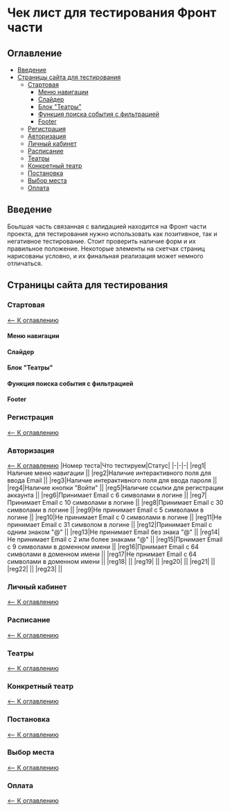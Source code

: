 # Чек лист для тестирования Фронт части
## Оглавление <a name="Table_of_contents">
* [Введение](#Introduction)
* [Страницы сайта для тестирования](#Pages)  
    * [Стартовая](#Main)  
        * [Меню навигации](#Navigation)
        * [Слайдер](#Slider)
        * [Блок "Театры"](#Block_Theaters)
        * [Функция поиска события с фильтрацией](#Event_search_with_filtering)
        * [Footer](#Footer)
    * [Регистрация](#Registration)
    * [Авторизация](#Introduction)
    * [Личный кабинет](#Personal_area)
    * [Расписание](#Timetable)
    * [Театры](#Theaters)
    * [Конкретный театр](#Concrete_theater)
    * [Постановка](#Staging)
    * [Выбор места](#Seat_selection)
    * [Оплата](#Payment)
    
## Введение <a name="Introduction">
Боьлшая часть связанная с валидацией находится на Фронт части проекта, для тестирования нужно использовать как позитивное, так и
негативное тестирование. Стоит проверить наличие форм и их правильное положение. Некоторые элементы на скетчах страниц нарисованы 
условно, и их финальная реализация может немного отличаться. 


## Страницы сайта для тестирования <a name="Pages">

### Стартовая<a name="Main">
[<-- К оглавлению](#Table_of_contents)
#### Меню навигации <a name="Navigation">  
#### Слайдер <a name="Slider">  
#### Блок "Театры" <a name="Block_Theaters">  
#### Функция поиска события с фильтрацией <a name="Event_search_with_filtering">  
#### Footer <a name="Footer">


### Регистрация <a name="Registration">  
[<-- К оглавлению](#Table_of_contents)  

### Авторизация <a name="Authorization">
[<-- К оглавлению](#Table_of_contents)
|Номер теста|Что тестируем|Статус|
|-|-|-|
|reg1|Наличие меню навигации ||
|reg2|Наличие интерактивного поля для ввода Email ||
|reg3|Наличие интерактивного поля для ввода пароля ||
|reg4|Наличие кнопки "Войти" ||
|reg5|Наличие ссылки для регистрации аккаунта ||
|reg6|Принимает Email  с 6 символами в логине ||
|reg7|Принимает Email  с 10 символами в логине ||
|reg8|Принимает Email  с 30 символами в логине ||
|reg9|Не принимает Email  с 5 символами в логине ||
|reg10|Не принимает Email  с 0 символами в логине ||
|reg11|Не принимает Email  с 31 символом в логине ||
|reg12|Принимает Email с одним знаком "@" ||
|reg13|Не принимает Email без знака "@" ||
|reg14|Не принимает Email с 2 или более знаками "@" ||
|reg15|Прнимает Email  с 9 символами в доменном имени ||
|reg16|Прнимает Email  с 64 символами в доменном имени ||
|reg17|Не прнимает Email  с 64 символами в доменном имени  ||
|reg18| ||
|reg19| ||
|reg20| ||
|reg21| ||
|reg22| ||
|reg23| ||
### Личный кабинет <a name="Personal_area">
[<-- К оглавлению](#Table_of_contents)
### Расписание <a name="Timetable">
[<-- К оглавлению](#Table_of_contents)
### Театры <a name="Theaters">
[<-- К оглавлению](#Table_of_contents)
### Конкретный театр <a name="Concrete_theater">
[<-- К оглавлению](#Table_of_contents)
### Постановка <a name="Staging">
[<-- К оглавлению](#Table_of_contents)
### Выбор места <a name="Seat_selection">
[<-- К оглавлению](#Table_of_contents)
### Оплата <a name="Payment">
[<-- К оглавлению](#Table_of_contents)


